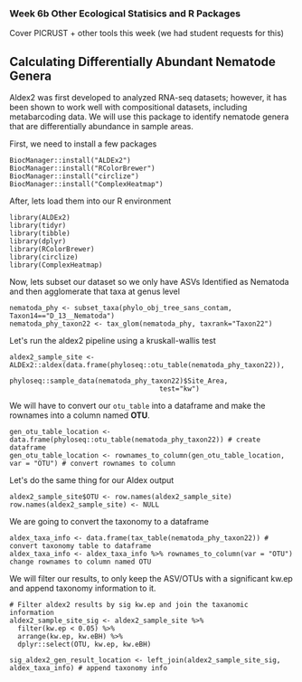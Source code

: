 ### Week 6b Other Ecological Statisics and R Packages

Cover PICRUST + other tools this week (we had student requests for this)

## Calculating Differentially Abundant Nematode Genera

Aldex2 was first developed to analyzed RNA-seq datasets; however, it has been shown to work well with compositional datasets, including metabarcoding data. We will use this package to identify nematode genera that are differentially abundance in sample areas. 

First, we need to install a few packages

```
BiocManager::install("ALDEx2")
BiocManager::install("RColorBrewer")
BiocManager::install("circlize")
BiocManager::install("ComplexHeatmap")
```

After, lets load them into our R environment 

```
library(ALDEx2)
library(tidyr)
library(tibble)
library(dplyr)
library(RColorBrewer)
library(circlize)
library(ComplexHeatmap)
```

Now, lets subset our dataset so we only have ASVs Identified as Nematoda and then agglomerate that taxa at genus level 

```
nematoda_phy <- subset_taxa(phylo_obj_tree_sans_contam, Taxon14=="D_13__Nematoda")
nematoda_phy_taxon22 <- tax_glom(nematoda_phy, taxrank="Taxon22")
```

Let's run the aldex2 pipeline using a kruskall-wallis test 

```
aldex2_sample_site <- ALDEx2::aldex(data.frame(phyloseq::otu_table(nematoda_phy_taxon22)),
                                     phyloseq::sample_data(nematoda_phy_taxon22)$Site_Area,
                                     test="kw")
```

We will have to convert our `otu_table` into a dataframe and make the rownames into a column named **OTU**.

```
gen_otu_table_location <- data.frame(phyloseq::otu_table(nematoda_phy_taxon22)) # create dataframe
gen_otu_table_location <- rownames_to_column(gen_otu_table_location, var = "OTU") # convert rownames to column
```

Let's do the same thing for our Aldex output

```
aldex2_sample_site$OTU <- row.names(aldex2_sample_site)
row.names(aldex2_sample_site) <- NULL
```

We are going to convert the taxonomy to a dataframe

```
aldex_taxa_info <- data.frame(tax_table(nematoda_phy_taxon22)) # convert taxonomy table to dataframe
aldex_taxa_info <- aldex_taxa_info %>% rownames_to_column(var = "OTU") change rownames to column named OTU
```

We will filter our results, to only keep the ASV/OTUs with a significant kw.ep and append taxonomy information to it.

```
# Filter aldex2 results by sig kw.ep and join the taxanomic information
aldex2_sample_site_sig <- aldex2_sample_site %>%
  filter(kw.ep < 0.05) %>%
  arrange(kw.ep, kw.eBH) %>%
  dplyr::select(OTU, kw.ep, kw.eBH)
  
sig_aldex2_gen_result_location <- left_join(aldex2_sample_site_sig, aldex_taxa_info) # append taxonomy info
```
